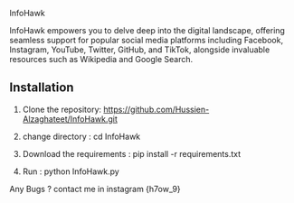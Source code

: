 
InfoHawk

InfoHawk empowers you to delve deep into the digital landscape, offering seamless support for popular social media platforms including Facebook, Instagram, YouTube, Twitter, GitHub, and TikTok, alongside invaluable resources such as Wikipedia and Google Search.

Installation
------------
1. Clone the repository: https://github.com/Hussien-Alzaghateet/InfoHawk.git

2. change directory : cd InfoHawk

3. Download the requirements : pip install -r  requirements.txt

4. Run : python InfoHawk.py



Any Bugs ? contact me in instagram {h7ow_9}
